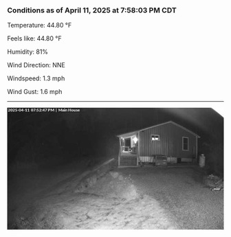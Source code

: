 ### Conditions as of April 11, 2025 at 7:58:03 PM CDT 

Temperature: 44.80 &deg;F

Feels like: 44.80 &deg;F

Humidity: 81%

Wind Direction: NNE

Windspeed: 1.3 mph

Wind Gust: 1.6 mph

---

<img src="./images/latest.jpeg"/>

